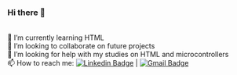 ### Hi there 👋

<!--
**carolruo/carolruo** is a ✨ _special_ ✨ repository because its `README.md` (this file) appears on your GitHub profile.

Here are some ideas to get you started:

- 🔭 I’m currently working on ...
- 🌱 I’m currently learning ...
- 👯 I’m looking to collaborate on ...
- 🤔 I’m looking for help with ...
- 💬 Ask me about ...
- 📫 How to reach me: ...
- 😄 Pronouns: ...
- ⚡ Fun fact: ...
-->
<br/>🌱 I’m currently learning HTML
<br/>👯 I’m looking to collaborate on future projects
<br/>🤔 I’m looking for help with my studies on HTML and microcontrollers
<br/>📫 How to reach me: [![Linkedin Badge](https://img.shields.io/badge/-CarolinaVendramini-blue?style=flat-square&logo=Linkedin&logoColor=white&link=https://www.linkedin.com/in/carolinaruo/)](https://www.linkedin.com/in/carolinaruo/) 
| [![Gmail Badge](https://img.shields.io/badge/-carolinaruo@gmail.com-c14438?style=flat-square&logo=Gmail&logoColor=white&link=mailto:carolinaruo@gmail.com)](mailto:carolinaruo@gmail.com)
